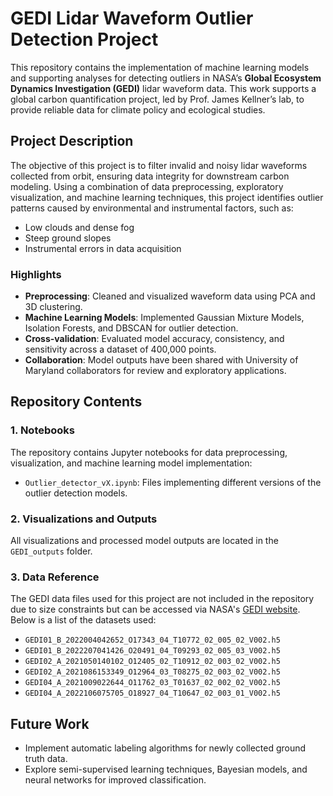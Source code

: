 # GEDI Lidar Waveform Outlier Detection Project

This repository contains the implementation of machine learning models and supporting analyses for detecting outliers in NASA’s **Global Ecosystem Dynamics Investigation (GEDI)** lidar waveform data. This work supports a global carbon quantification project, led by Prof. James Kellner’s lab, to provide reliable data for climate policy and ecological studies.

## Project Description

The objective of this project is to filter invalid and noisy lidar waveforms collected from orbit, ensuring data integrity for downstream carbon modeling. Using a combination of data preprocessing, exploratory visualization, and machine learning techniques, this project identifies outlier patterns caused by environmental and instrumental factors, such as:
- Low clouds and dense fog
- Steep ground slopes
- Instrumental errors in data acquisition

### Highlights
- **Preprocessing**: Cleaned and visualized waveform data using PCA and 3D clustering.
- **Machine Learning Models**: Implemented Gaussian Mixture Models, Isolation Forests, and DBSCAN for outlier detection.
- **Cross-validation**: Evaluated model accuracy, consistency, and sensitivity across a dataset of 400,000 points.
- **Collaboration**: Model outputs have been shared with University of Maryland collaborators for review and exploratory applications.

## Repository Contents

### 1. Notebooks
The repository contains Jupyter notebooks for data preprocessing, visualization, and machine learning model implementation:
- `Outlier_detector_vX.ipynb`: Files implementing different versions of the outlier detection models.

### 2. Visualizations and Outputs
All visualizations and processed model outputs are located in the `GEDI_outputs` folder.

### 3. Data Reference
The GEDI data files used for this project are not included in the repository due to size constraints but can be accessed via NASA's [GEDI website](https://gedi.nasa.gov/). Below is a list of the datasets used:
- `GEDI01_B_2022004042652_O17343_04_T10772_02_005_02_V002.h5`
- `GEDI01_B_2022207041426_O20491_04_T09293_02_005_03_V002.h5`
- `GEDI02_A_2021050140102_O12405_02_T10912_02_003_02_V002.h5`
- `GEDI02_A_2021086153349_O12964_03_T08275_02_003_02_V002.h5`
- `GEDI04_A_2021009022644_O11762_03_T01637_02_002_02_V002.h5`
- `GEDI04_A_2022106075705_O18927_04_T10647_02_003_01_V002.h5`

## Future Work
- Implement automatic labeling algorithms for newly collected ground truth data.
- Explore semi-supervised learning techniques, Bayesian models, and neural networks for improved classification.
